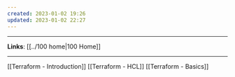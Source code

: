 ```yaml
---
created: 2023-01-02 19:26
updated: 2023-01-02 22:27
---
```

---
**Links**: [[../100 home|100 Home]]

---
[[Terraform - Introduction]]
[[Terraform - HCL]]
[[Terraform - Basics]]